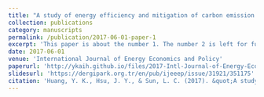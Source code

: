 ```yaml
---
title: "A study of energy efficiency and mitigation of carbon emission: Implication of decomposing energy intensity of manufacturing sector in Taiwan"
collection: publications
category: manuscripts
permalink: /publication/2017-06-01-paper-1
excerpt: 'This paper is about the number 1. The number 2 is left for future work.'
date: 2017-06-01
venue: 'International Journal of Energy Economics and Policy'
paperurl: 'http://ykaih.github.io/files/2017-Intl-Journal-of-Energy-Economics-and-Policy.pdf'
slidesurl: 'https://dergipark.org.tr/en/pub/ijeeep/issue/31921/351175' 
citation: 'Huang, Y. K., Hsu, J. Y., & Sun, L. C. (2017). &quot;A study of energy efficiency and mitigation of carbon emission: Implication of decomposing energy intensity of manufacturing sector in Taiwan.&quot; <i>International Journal of Energy Economics and Policy</i>. 7(2), 26-33.'
---
```

